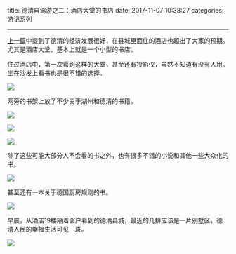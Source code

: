 title: 德清自驾游之二：酒店大堂的书店
date: 2017-11-07 10:38:27
categories: 游记系列


---

[上一篇](https://steemit.com/cn/@drunkevil/2rzgtc)中提到了德清的经济发展很好，在县城里面住的酒店也超出了大家的预期。尤其是酒店大堂，基本上就是一个小型的书店。

<!--more-->


住过酒店中，第一次看到这样的大堂，甚至还有投影仪，虽然不知道有没有人用。坐在沙发上看书也是很不错的选择。

![](http://wx1.sinaimg.cn/mw690/532796fbly1fl9ucqbns1j23402c0x6p.jpg)

两旁的书架上放了不少关于湖州和德清的书籍。

![](http://wx2.sinaimg.cn/mw690/532796fbly1fl9uco9lifj22c02c0b29.jpg)

![](http://wx2.sinaimg.cn/mw690/532796fbly1fl9ucmxmhcj22c02c0e81.jpg)

![](http://wx2.sinaimg.cn/mw690/532796fbly1fl9ucklustj23402c0u0x.jpg)

除了这些可能大部分人不会看的书之外，也有很多不错的小说和其他一些大众化的书。

![](http://wx1.sinaimg.cn/mw690/532796fbly1fl9ucrlgt7j22c02c0hdt.jpg)

甚至还有一本关于德国厨房规则的书。

![](http://wx3.sinaimg.cn/mw690/532796fbly1fl9ucsuzumj22c02c0hdt.jpg)


早晨，从酒店19楼隔着窗户看到的德清县城，最近的几排应该是一片别墅区，德清人民的幸福生活可见一斑。

![](http://wx3.sinaimg.cn/mw690/532796fbly1fl9ucisdivj23402c01kz.jpg)